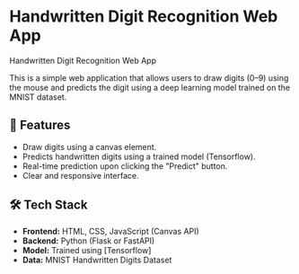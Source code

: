 #  Handwritten Digit Recognition Web App
Handwritten Digit Recognition Web App

This is a simple web application that allows users to draw digits (0–9) using the mouse and predicts the digit using a deep learning model trained on the MNIST dataset.

## 🚀 Features

- Draw digits using a canvas element.
- Predicts handwritten digits using a trained model (Tensorflow).
- Real-time prediction upon clicking the "Predict" button.
- Clear and responsive interface.

## 🛠️ Tech Stack

- **Frontend:** HTML, CSS, JavaScript (Canvas API)
- **Backend:** Python (Flask or FastAPI)
- **Model:** Trained using [Tensorflow]
- **Data:** MNIST Handwritten Digits Dataset




